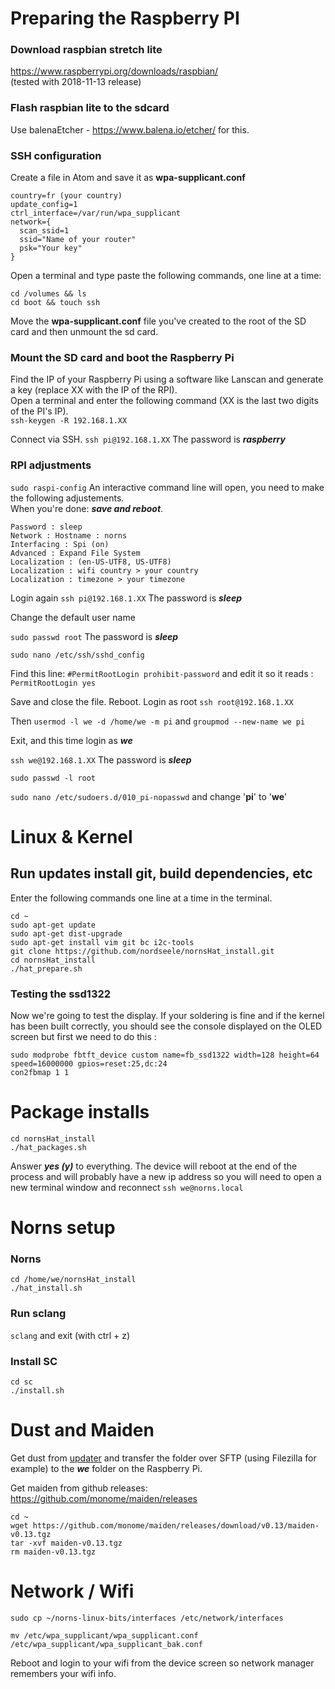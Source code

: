 # Preparing the Raspberry PI

### Download raspbian stretch lite
https://www.raspberrypi.org/downloads/raspbian/  
(tested with 2018-11-13 release)

### Flash raspbian lite to the sdcard
Use balenaEtcher - https://www.balena.io/etcher/ for this.

### SSH configuration

 Create a file in Atom and save it as **wpa-supplicant.conf**

    country=fr (your country)
    update_config=1
    ctrl_interface=/var/run/wpa_supplicant
    network={
      scan_ssid=1
      ssid="Name of your router"
      psk="Your key"
    }

Open a terminal and type paste the following commands, one line at a time:

    cd /volumes && ls
    cd boot && touch ssh

Move the **wpa-supplicant.conf** file you've created to the root of the SD card and then unmount the sd card.

### Mount the SD card and boot the Raspberry Pi

Find the IP of your Raspberry Pi using a software like Lanscan and
   generate a key (replace XX with the IP of the RPI).  
Open a terminal and enter the following command (XX is the last two digits of the PI's IP).  
`ssh-keygen -R 192.168.1.XX`

Connect via SSH. `ssh pi@192.168.1.XX` The password is ***raspberry***

### RPI adjustments

`sudo raspi-config`
An interactive command line will open, you need to make the following adjustements.  
When you're done: ***save and reboot***.

	Password : sleep
	Network : Hostname : norns
	Interfacing : Spi (on)  
	Advanced : Expand File System  
	Localization : (en-US-UTF8, US-UTF8)    
	Localization : wifi country > your country  
	Localization : timezone > your timezone

Login again `ssh pi@192.168.1.XX` The password is ***sleep***

Change the default user name

  `sudo passwd root` The password is ***sleep***

  `sudo nano /etc/ssh/sshd_config`

Find this line: `#PermitRootLogin prohibit-password` and edit it so it
    reads : `PermitRootLogin yes`

 Save and close the file. Reboot. Login as root `ssh root@192.168.1.XX`


Then `usermod -l we -d /home/we -m pi`  and `groupmod --new-name we pi`

Exit, and this time login as ***we***  

`ssh we@192.168.1.XX` The password is ***sleep***

`sudo passwd -l root`

`sudo nano /etc/sudoers.d/010_pi-nopasswd`  and change '**pi**' to '**we**'


# Linux & Kernel

## Run updates install git, build dependencies, etc
Enter the following commands one line at a time in the terminal.

    cd ~
	sudo apt-get update
    sudo apt-get dist-upgrade
    sudo apt-get install vim git bc i2c-tools
    git clone https://github.com/nordseele/nornsHat_install.git
    cd nornsHat_install
    ./hat_prepare.sh


### Testing the ssd1322
Now we're going to test the display. If your soldering is fine and if the kernel has been built correctly, you should see the console displayed on the OLED screen but first we need to do this :

    sudo modprobe fbtft_device custom name=fb_ssd1322 width=128 height=64 speed=16000000 gpios=reset:25,dc:24
    con2fbmap 1 1

# Package installs


    cd nornsHat_install
    ./hat_packages.sh

Answer ***yes (y)*** to everything. The device will reboot at the end of the process and will probably have a new ip address so you will need to open a new terminal window and reconnect `ssh we@norns.local`

# Norns setup

### Norns

    cd /home/we/nornsHat_install
    ./hat_install.sh

### Run sclang   
   `sclang`  and exit (with ctrl + z)

### Install SC
    cd sc
    ./install.sh


# Dust and Maiden

Get dust from [updater](https://monome.nyc3.digitaloceanspaces.com/norns190405.tgz) and transfer the folder over SFTP (using Filezilla for example) to the ***we*** folder on the Raspberry Pi.


Get maiden from github releases:
https://github.com/monome/maiden/releases

```
cd ~
wget https://github.com/monome/maiden/releases/download/v0.13/maiden-v0.13.tgz
tar -xvf maiden-v0.13.tgz
rm maiden-v0.13.tgz
```

# Network / Wifi

```
sudo cp ~/norns-linux-bits/interfaces /etc/network/interfaces
```

```
mv /etc/wpa_supplicant/wpa_supplicant.conf /etc/wpa_supplicant/wpa_supplicant_bak.conf
```

Reboot and login to your wifi from the device screen so network manager remembers your wifi info.
